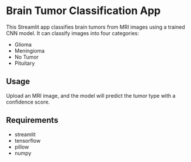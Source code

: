 # Brain Tumor Classification App

This Streamlit app classifies brain tumors from MRI images using a trained CNN model. It can classify images into four categories:
- Glioma
- Meningioma
- No Tumor
- Pituitary

## Usage
Upload an MRI image, and the model will predict the tumor type with a confidence score.

## Requirements
- streamlit
- tensorflow
- pillow
- numpy
